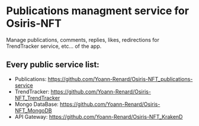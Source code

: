 # Publications managment service for Osiris-NFT
Manage publications, comments, replies, likes, redirections for TrendTracker service, etc... of the app.

## Every public service list:
-   Publications: https://github.com/Yoann-Renard/Osiris-NFT_publications-service
-   TrendTracker: https://github.com/Yoann-Renard/Osiris-NFT_TrendTracker
-   Mongo DataBase: https://github.com/Yoann-Renard/Osiris-NFT_MongoDB
-   API Gateway: https://github.com/Yoann-Renard/Osiris-NFT_KrakenD

